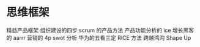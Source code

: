 # 思维框架

精益产品框架
组织建设的四步
scrum 的产品方法
产品功能分析的 ice
增长黑客的 aarrr
营销的 4p
swot 分析
华为的五看三定
RICE 方法
跨越鸿沟
Shape Up